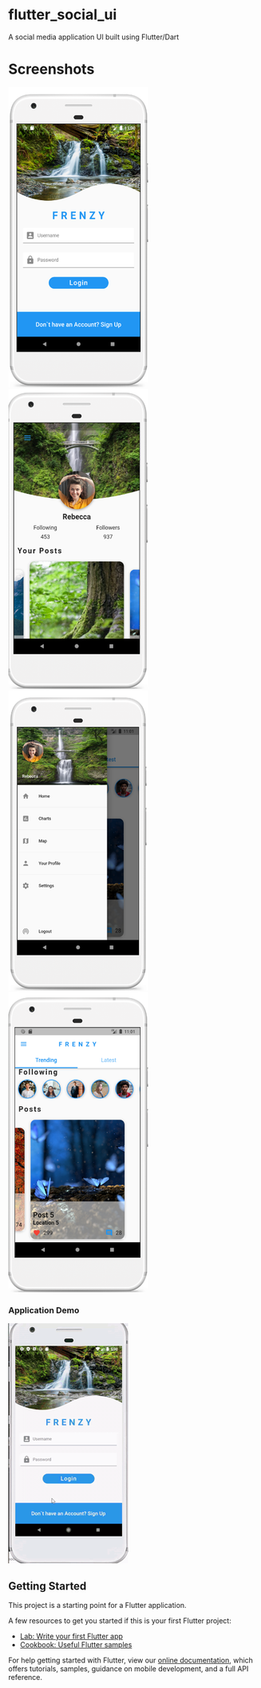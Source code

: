 # flutter_social_ui
A social media application UI built using Flutter/Dart

# Screenshots
   <div style="display:inline-block";>
    <img src="https://github.com/nav0713/images/blob/master/social1.png" width="280" height="600" title="hover text">
     <img src="https://github.com/nav0713/images/blob/master/social2.png" width="280" height="600" title="hover text">
  </div>
  <br>
     <div style="display:inline-block";>
   <img src="https://github.com/nav0713/images/blob/master/social3.png" width="280" height="600" title="hover text">
     <img src="https://github.com/nav0713/images/blob/master/social4.png" width="280" height="600" title="hover text">
  </div>
  <br>
         <h3>         Application Demo</h3>
 <img src="https://github.com/nav0713/images/blob/master/dd.gif" title="hover text">

## Getting Started

This project is a starting point for a Flutter application.

A few resources to get you started if this is your first Flutter project:

- [Lab: Write your first Flutter app](https://flutter.dev/docs/get-started/codelab)
- [Cookbook: Useful Flutter samples](https://flutter.dev/docs/cookbook)

For help getting started with Flutter, view our
[online documentation](https://flutter.dev/docs), which offers tutorials,
samples, guidance on mobile development, and a full API reference.

